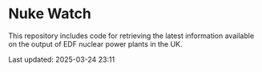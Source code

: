# Nuke Watch

This repository includes code for retrieving the latest information available on the output of EDF nuclear power plants in the UK.

Last updated: 2025-03-24 23:11